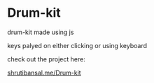 # Drum-kit
drum-kit made using js 

keys palyed on either clicking or using keyboard

check out the project here:

[shrutibansal.me/Drum-kit](shrutibansal.me/Drum-kit)
